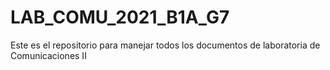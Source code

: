 # LAB_COMU_2021_B1A_G7
Este es el repositorio para manejar todos los documentos de laboratoria de Comunicaciones II
